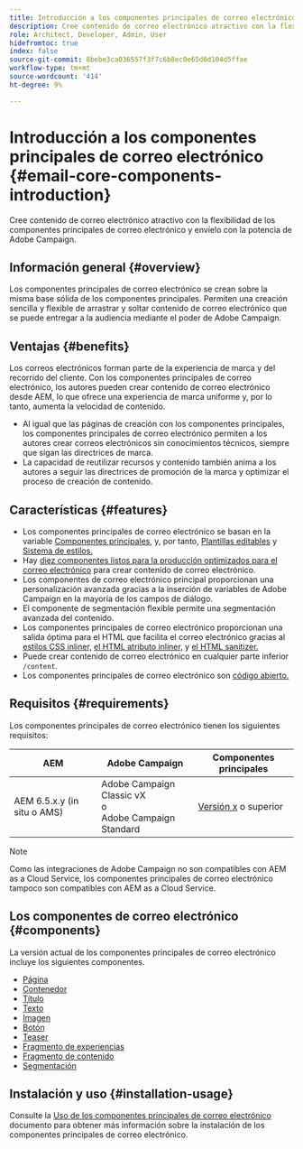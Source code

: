 ```yaml
---
title: Introducción a los componentes principales de correo electrónico
description: Cree contenido de correo electrónico atractivo con la flexibilidad de los componentes principales de correo electrónico y envíelo con la potencia de Adobe Campaign.
role: Architect, Developer, Admin, User
hidefromtoc: true
index: false
source-git-commit: 8bebe3ca036557f3f7c6b8ec0e65d6d104d5ffae
workflow-type: tm+mt
source-wordcount: '414'
ht-degree: 9%

---
```



# Introducción a los componentes principales de correo electrónico {#email-core-components-introduction}

Cree contenido de correo electrónico atractivo con la flexibilidad de los componentes principales de correo electrónico y envíelo con la potencia de Adobe Campaign.

## Información general {#overview}

Los componentes principales de correo electrónico se crean sobre la misma base sólida de los componentes principales. Permiten una creación sencilla y flexible de arrastrar y soltar contenido de correo electrónico que se puede entregar a la audiencia mediante el poder de Adobe Campaign.

## Ventajas {#benefits}

Los correos electrónicos forman parte de la experiencia de marca y del recorrido del cliente. Con los componentes principales de correo electrónico, los autores pueden crear contenido de correo electrónico desde AEM, lo que ofrece una experiencia de marca uniforme y, por lo tanto, aumenta la velocidad de contenido.

* Al igual que las páginas de creación con los componentes principales, los componentes principales de correo electrónico permiten a los autores crear correos electrónicos sin conocimientos técnicos, siempre que sigan las directrices de marca.
* La capacidad de reutilizar recursos y contenido también anima a los autores a seguir las directrices de promoción de la marca y optimizar el proceso de creación de contenido.

## Características {#features}

* Los componentes principales de correo electrónico se basan en la variable [Componentes principales,](/help/introduction.md) y, por tanto, [Plantillas editables](https://experienceleague.adobe.com/docs/experience-manager-cloud-service/sites/authoring/features/templates.html?lang=es) y [Sistema de estilos.](https://experienceleague.adobe.com/docs/experience-manager-cloud-service/content/sites/authoring/features/style-system.html?lang=es)
* Hay [diez componentes listos para la producción optimizados para el correo electrónico](#components) para crear contenido de correo electrónico.
* Los componentes de correo electrónico principal proporcionan una personalización avanzada gracias a la inserción de variables de Adobe Campaign en la mayoría de los campos de diálogo.
* El componente de segmentación flexible permite una segmentación avanzada del contenido.
* Los componentes principales de correo electrónico proporcionan una salida óptima para el HTML que facilita el correo electrónico gracias al [estilos CSS inliner,](https://github.com/adobe/aem-core-email-components/wiki/CSS-Styles-Inliner) [el HTML atributo inliner,](https://github.com/adobe/aem-core-email-components/wiki/HTML-Inliner) y [el HTML sanitizer.](https://github.com/adobe/aem-core-email-components/wiki/HTML-Sanitizer)
* Puede crear contenido de correo electrónico en cualquier parte inferior `/content`.
* Los componentes principales de correo electrónico son [código abierto.](https://github.com/adobe/aem-core-email-components)

## Requisitos  {#requirements}

Los componentes principales de correo electrónico tienen los siguientes requisitos:

| AEM | Adobe Campaign | Componentes principales  |
|---|---|---|
| AEM 6.5.x.y (in situ o AMS) | Adobe Campaign Classic vX<br>o<br>Adobe Campaign Standard | [Versión x](/help/versions.md) o superior |

>[!NOTE]
>
>Como las integraciones de Adobe Campaign no son compatibles con AEM as a Cloud Service, los componentes principales de correo electrónico tampoco son compatibles con AEM as a Cloud Service.

## Los componentes de correo electrónico {#components}

La versión actual de los componentes principales de correo electrónico incluye los siguientes componentes.

* [Página](components/page.md)
* [Contenedor](components/container.md)
* [Título](components/title.md)
* [Texto](components/text.md)
* [Imagen](components/image.md)
* [Botón](components/button.md)
* [Teaser](components/teaser.md)
* [Fragmento de experiencias](components/experience-fragment.md)
* [Fragmento de contenido](components/content-fragment.md)
* [Segmentación](components/segmentation.md)

## Instalación y uso {#installation-usage}

Consulte la [Uso de los componentes principales de correo electrónico](using.md) documento para obtener más información sobre la instalación de los componentes principales de correo electrónico.
